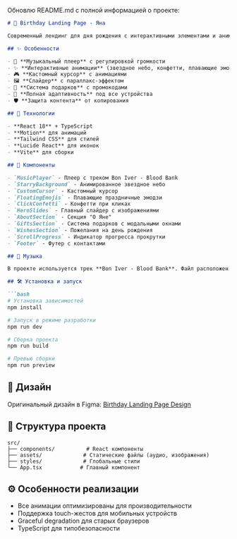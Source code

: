 
Обновлю README.md с полной информацией о проекте:

```markdown
# 🎉 Birthday Landing Page - Яна

Современный лендинг для дня рождения с интерактивными элементами и анимациями.

## ✨ Особенности

- 🎵 **Музыкальный плеер** с регулировкой громкости
- ✨ **Интерактивные анимации** (звездное небо, конфетти, плавающие эмодзи)
- 🎮 **Кастомный курсор** с анимациями
- 🖼️ **Слайдер** с параллакс-эффектом
- 🎁 **Система подарков** с промокодами
- 📱 **Полная адаптивность** под все устройства
- 🛡️ **Защита контента** от копирования

## 🚀 Технологии

- **React 18** + TypeScript
- **Motion** для анимаций
- **Tailwind CSS** для стилей
- **Lucide React** для иконок
- **Vite** для сборки

## 🎯 Компоненты

- `MusicPlayer` - Плеер с треком Bon Iver - Blood Bank
- `StarryBackground` - Анимированное звездное небо
- `CustomCursor` - Кастомный курсор
- `FloatingEmojis` - Плавающие праздничные эмодзи
- `ClickConfetti` - Конфетти при кликах
- `HeroSlides` - Главный слайдер с изображениями
- `AboutSection` - Секция "О Яне"
- `GiftsSection` - Система подарков с модальными окнами
- `WishesSection` - Пожелания на день рождения
- `ScrollProgress` - Индикатор прогресса прокрутки
- `Footer` - Футер с контактами

## 🎵 Музыка

В проекте используется трек **Bon Iver - Blood Bank**. Файл расположен в `src/assets/Bon Iver Blood Bank.mp3`

## 🛠 Установка и запуск

```bash
# Установка зависимостей
npm install

# Запуск в режиме разработки
npm run dev

# Сборка проекта
npm run build

# Превью сборки
npm run preview
```

## 🎨 Дизайн

Оригинальный дизайн в Figma: [Birthday Landing Page Design](https://www.figma.com/design/vJywgV71F6QS5zPQytQ9YO/Birthday-Landing-Page-Design)

## 📁 Структура проекта

```
src/
├── components/          # React компоненты
├── assets/             # Статические файлы (аудио, изображения)
├── styles/             # Глобальные стили
└── App.tsx            # Главный компонент
```

## ⚙️ Особенности реализации

- Все анимации оптимизированы для производительности
- Поддержка touch-жестов для мобильных устройств
- Graceful degradation для старых браузеров
- TypeScript для типобезопасности


